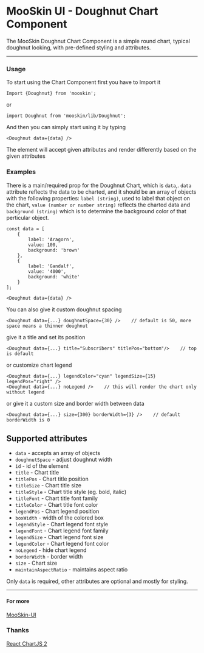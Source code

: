 # MooSkin UI - Doughnut Chart Component

The MooSkin Doughnut Chart Component is a simple round chart, typical doughnut looking, with pre-defined styling and attributes.

___

### Usage

To start using the Chart Component first you have to Import it

```
Import {Doughnut} from 'mooskin';
```
or
```
import Doughnut from 'mooskin/lib/Doughnut';
```

And then you can simply start using it by typing

```
<Doughnut data={data} />
```

The element will accept given attributes and render differently based on the given attributes

### Examples


There is a main/required prop for the Doughnut Chart, which is `data`,. `data` attribute reflects the data to be charted, and it should be an array of objects with the following properties: `label (string)`, used to label that object on the chart, `value (number or number string)` reflects the charted data and `background (string)` which is to determine the background color of that perticular object.

```
const data = [
    {
        label: 'Aragorn',
        value: 100,
        background: 'brown'
    },
    {
        label: 'Gandalf',
        value: '4000',
        background: 'white'
    }
];

<Doughnut data={data} />
```

You can also give it custom doughnut spacing

```
<Doughnut data={...} doughnutSpace={30} />    // default is 50, more space means a thinner doughnut
```

give it a title and set its position

```
<Doughnut data={...} title="Subscribers" titlePos="bottom"/>    // top is default
```

or customize chart legend

```
<Doughnut data={...} legendColor="cyan" legendSize={15} legendPos="right" />
<Doughnut data={...} noLegend />    // this will render the chart only without legend
```

or give it a custom size and border width between data

```
<Doughnut data={...} size={300} borderWidth={3} />    // default borderWidth is 0
```


## Supported attributes

* `data` - accepts an array of objects
* `doughnutSpace` - adjust doughnut width
* `id` - id of the element
* `title` - Chart title
* `titlePos` - Chart title position
* `titleSize` - Chart title size
* `titleStyle` - Chart title style (eg. bold, italic)
* `titleFont` - Chart title font family
* `titleColor` - Chart title font color
* `legendPos` - Chart legend position
* `boxWidth` - width of the colored box 
* `legendStyle` - Chart legend font style
* `legendFont` - Chart legend font family
* `legendSize` - Chart legend font size
* `legendColor` - Chart legend font color
* `noLegend` - hide chart legend
* `borderWidth` - border width
* `size` - Chart size
* `maintainAspectRatio` - maintains aspect ratio

Only `data` is required, other attributes are optional and mostly for styling.

___

#### For more

[MooSkin-UI](https://github.com/moosend/mooskin-ui)

### Thanks

[React ChartJS 2](https://github.com/gor181/react-chartjs-2)